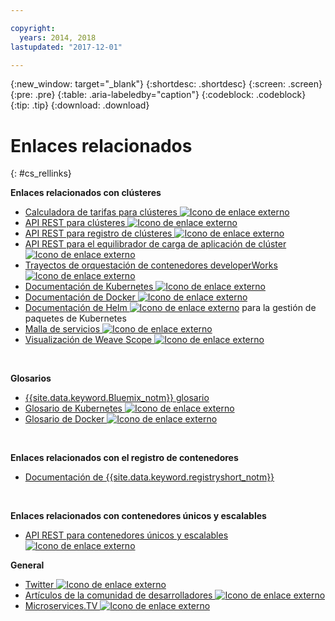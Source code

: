 ```yaml
---

copyright:
  years: 2014, 2018
lastupdated: "2017-12-01"

---
```


{:new_window: target="_blank"}
{:shortdesc: .shortdesc}
{:screen: .screen}
{:pre: .pre}
{:table: .aria-labeledby="caption"}
{:codeblock: .codeblock}
{:tip: .tip}
{:download: .download}


# Enlaces relacionados
{: #cs_rellinks}

**Enlaces relacionados con clústeres**

- [Calculadora de tarifas para clústeres ![Icono de enlace externo](../icons/launch-glyph.svg "Icono de enlace externo")](https://console.bluemix.net/?direct=classic%2F&env_id=ibm%3Ayp%3Aus-south#/pricing/cloudOEPaneId=pricing&paneId=pricingSheet&orgGuid=83f3f6dd-e430-4955-8225-0963753d8b0f&spaceGuid=f616188f-e265-4e04-84be-1b3d2ec63db3)
- [API REST para clústeres ![Icono de enlace externo](../icons/launch-glyph.svg "Icono de enlace externo")](https://containers.bluemix.net/swagger)
- [API REST para registro de clústeres ![Icono de enlace externo](../icons/launch-glyph.svg "Icono de enlace externo")](https://us-south.containers.bluemix.net/swagger-logging/)
- [API REST para el equilibrador de carga de aplicación de clúster ![Icono de enlace externo](../icons/launch-glyph.svg "Icono de enlace externo")](https://us-south.containers.bluemix.net/swagger-alb-api/)
- [Trayectos de orquestación de contenedores developerWorks ![Icono de enlace externo](../icons/launch-glyph.svg "Icono de enlace externo")](https://developer.ibm.com/code/journey/category/container-orchestration/)
- [Documentación de Kubernetes ![Icono de enlace externo](../icons/launch-glyph.svg "Icono de enlace externo")](https://kubernetes.io/)
- [Documentación de Docker ![Icono de enlace externo](../icons/launch-glyph.svg "Icono de enlace externo")](https://docs.docker.com/engine/)
- <a href="https://docs.helm.sh/helm/" target="_blank">Documentación de Helm <img src="../icons/launch-glyph.svg" alt="Icono de enlace externo"></a> para la gestión de paquetes de Kubernetes
- [Malla de servicios ![Icono de enlace externo](../icons/launch-glyph.svg "Icono de enlace externo")](https://istio.io/)
- [Visualización de Weave Scope ![Icono de enlace externo](../icons/launch-glyph.svg "Icono de enlace externo")](https://www.weave.works/oss/scope/)

<br />


**Glosarios**
- [{{site.data.keyword.Bluemix_notm}} glosario](/docs/overview/glossary/index.html)
- [Glosario de Kubernetes ![Icono de enlace externo](../icons/launch-glyph.svg "Icono de enlace externo")](https://kubernetes.io/docs/reference/glossary/?fundamental=true)
- [Glosario de Docker ![Icono de enlace externo](../icons/launch-glyph.svg "Icono de enlace externo")](https://docs.docker.com/glossary/)

<br />


**Enlaces relacionados con el registro de contenedores**

- [Documentación de {{site.data.keyword.registryshort_notm}}](/docs/services/Registry/index.html)


<br />



**Enlaces relacionados con contenedores únicos y escalables**

- [API REST para contenedores únicos y escalables ![Icono de enlace externo](../icons/launch-glyph.svg "Icono de enlace externo")](http://ccsapi-doc.mybluemix.net/)

**General**

- [Twitter ![Icono de enlace externo](../icons/launch-glyph.svg "Icono de enlace externo")](https://twitter.com/hashtag/ibmcontainers)
- [Artículos de la comunidad de desarrolladores ![Icono de enlace externo](../icons/launch-glyph.svg "Icono de enlace externo")](https://www.ibm.com/blogs/bluemix/tag/containers/)
- [Microservices.TV ![Icono de enlace externo](../icons/launch-glyph.svg "Icono de enlace externo")](https://developer.ibm.com/tv/microservices/)

<br />


